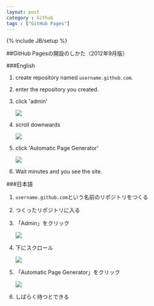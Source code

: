 ```yaml
---
layout: post
category : Github
tags : ["GitHub Pages"]
---
```

{% include JB/setup %}

##GitHub Pagesの開設のしかた（2012年9月版）

###English

1. create repository named `username.github.com`.
2. enter the repository you created.
3. click 'admin'

	![](http://farm9.staticflickr.com/8296/7920544334_1298170a73.jpg)

4. scroll downwards

	![](http://farm9.staticflickr.com/8448/7920552600_7bfcbf5e93.jpg)

5. click 'Automatic Page Generator'

	![](http://farm9.staticflickr.com/8033/7920558596_862315d395.jpg)

6. Wait minutes and you see the site.

###日本語

1. `username.github.com`という名前のリポジトリをつくる
2. つくったリポジトリに入る
3. 「Admin」をクリック

	![](http://farm9.staticflickr.com/8296/7920544334_1298170a73.jpg)

4. 下にスクロール

	![](http://farm9.staticflickr.com/8448/7920552600_7bfcbf5e93.jpg)

5. 「Automatic Page Generator」をクリック

	![](http://farm9.staticflickr.com/8033/7920558596_862315d395.jpg)

6. しばらく待つとできる